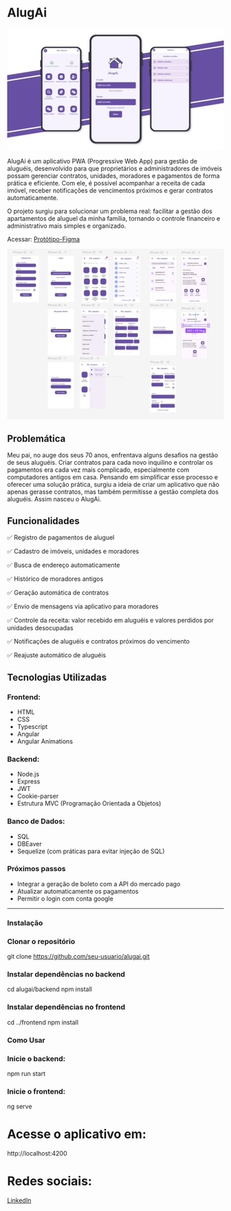 # AlugAi

![Logo do projeto](public/Mockup.png)

AlugAi é um aplicativo PWA (Progressive Web App) para gestão de aluguéis, desenvolvido para que proprietários e administradores de imóveis possam gerenciar contratos, unidades, moradores e pagamentos de forma prática e eficiente. Com ele, é possível acompanhar a receita de cada imóvel, receber notificações de vencimentos próximos e gerar contratos automaticamente.

O projeto surgiu para solucionar um problema real: facilitar a gestão dos apartamentos de aluguel da minha família, tornando o controle financeiro e administrativo mais simples e organizado.

Acessar: [Protótipo-Figma](https://www.figma.com/proto/mQrRyC6pyGmUaRNn8OqoSF/Untitled?node-id=1-2&t=bZ73T1F2QBSgqHsz-0&scaling=scale-down&content-scaling=fixed&page-id=0%3A1&starting-point-node-id=15%3A1109)

![Potótipo](public/prototipo.png)

## Problemática

Meu pai, no auge dos seus 70 anos, enfrentava alguns desafios na gestão de seus aluguéis. Criar contratos para cada novo inquilino e controlar os pagamentos era cada vez mais complicado, especialmente com computadores antigos em casa. Pensando em simplificar esse processo e oferecer uma solução prática, surgiu a ideia de criar um aplicativo que não apenas gerasse contratos, mas também permitisse a gestão completa dos aluguéis. Assim nasceu o AlugAi.

## Funcionalidades

✅ Registro de pagamentos de aluguel

✅ Cadastro de imóveis, unidades e moradores

✅ Busca de endereço automaticamente

✅ Histórico de moradores antigos

✅ Geração automática de contratos

✅ Envio de mensagens via aplicativo para moradores

✅ Controle da receita: valor recebido em aluguéis e valores perdidos por unidades desocupadas

✅ Notificações de aluguéis e contratos próximos do vencimento

✅ Reajuste automático de aluguéis

## Tecnologias Utilizadas

### Frontend:

- HTML
- CSS
- Typescript
- Angular
- Angular Animations

### Backend:

- Node.js
- Express
- JWT
- Cookie-parser
- Estrutura MVC (Programação Orientada a Objetos)

### Banco de Dados:

- SQL
- DBEaver
- Sequelize (com práticas para evitar injeção de SQL)

### Próximos passos

- Integrar a geração de boleto com a API do mercado pago
- Atualizar automaticamente os pagamentos
- Permitir o login com conta google

---

### Instalação

### Clonar o repositório

git clone https://github.com/seu-usuario/alugai.git

### Instalar dependências no backend

cd alugai/backend
npm install

### Instalar dependências no frontend

cd ../frontend
npm install

### Como Usar

### Inicie o backend:

npm run start

### Inicie o frontend:

ng serve

# Acesse o aplicativo em:

http://localhost:4200

# Redes sociais:

[LinkedIn](https://www.linkedin.com/in/allesonsales/)
